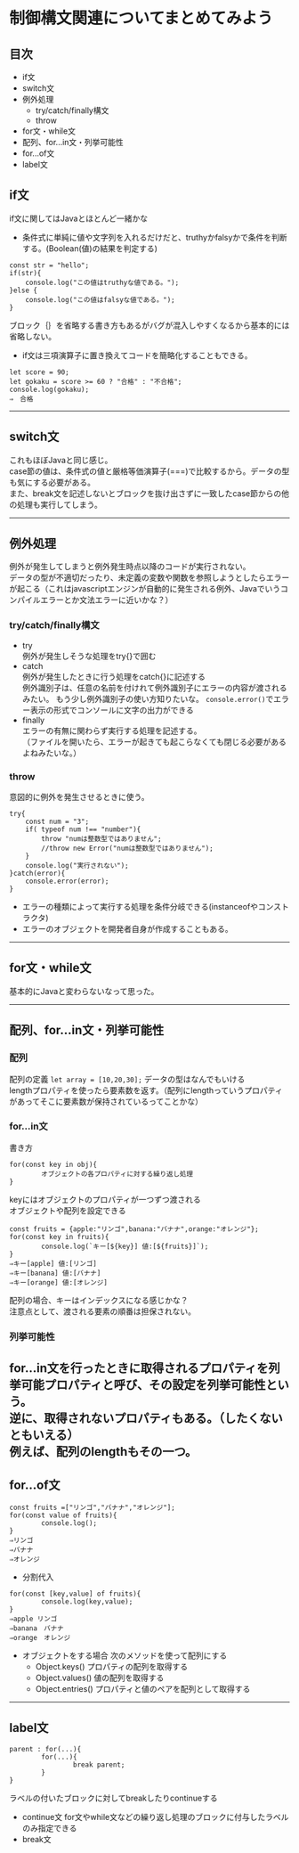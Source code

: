 # 制御構文関連についてまとめてみよう

## 目次
- if文
- switch文
- 例外処理
    - try/catch/finally構文
    - throw
- for文・while文
- 配列、for...in文・列挙可能性
- for...of文
- label文

## if文
if文に関してはJavaとほとんど一緒かな
- 条件式に単純に値や文字列を入れるだけだと、truthyかfalsyかで条件を判断する。(Boolean(値)の結果を判定する)
```
const str = "hello";
if(str){
    console.log("この値はtruthyな値である。");
}else {
    console.log("この値はfalsyな値である。");
}
```
ブロック｛｝を省略する書き方もあるがバグが混入しやすくなるから基本的には省略しない。
- if文は三項演算子に置き換えてコードを簡略化することもできる。
```
let score = 90;
let gokaku = score >= 60 ? "合格" : "不合格";
console.log(gokaku);
⇒　合格
```

---
## switch文
これもほぼJavaと同じ感じ。  
case節の値は、条件式の値と厳格等価演算子(===)で比較するから。データの型も気にする必要がある。  
また、break文を記述しないとブロックを抜け出さずに一致したcase節からの他の処理も実行してしまう。  

---

## 例外処理
例外が発生してしまうと例外発生時点以降のコードが実行されない。  
データの型が不適切だったり、未定義の変数や関数を参照しようとしたらエラーが起こる（これはjavascriptエンジンが自動的に発生される例外、Javaでいうコンパイルエラーとか文法エラーに近いかな？）  

### try/catch/finally構文
- try  
    例外が発生しそうな処理をtry{}で囲む
- catch  
    例外が発生したときに行う処理をcatch{}に記述する  
    例外識別子は、任意の名前を付けれて例外識別子にエラーの内容が渡されるみたい。
    もう少し例外識別子の使い方知りたいな。
    `console.error()`でエラー表示の形式でコンソールに文字の出力ができる
- finally  
    エラーの有無に関わらず実行する処理を記述する。  
    （ファイルを開いたら、エラーが起きても起こらなくても閉じる必要があるよねみたいな。）  
### throw
意図的に例外を発生させるときに使う。
```
try{
    const num = "3";
    if( typeof num !== "number"){
        throw "numは整数型ではありません";
        //throw new Error("numは整数型ではありません");
    }
    console.log("実行されない");
}catch(error){
    console.error(error);
}
```
- エラーの種類によって実行する処理を条件分岐できる(instanceofやコンストラクタ)
- エラーのオブジェクトを開発者自身が作成することもある。

---
## for文・while文
基本的にJavaと変わらないなって思った。

---
## 配列、for...in文・列挙可能性
### 配列
配列の定義
`let array = [10,20,30];`
データの型はなんでもいける  
lengthプロパティを使ったら要素数を返す。（配列にlengthっていうプロパティがあってそこに要素数が保持されているってことかな）

### for...in文
書き方
```
for(const key in obj){
        オブジェクトの各プロパティに対する繰り返し処理
}
```
keyにはオブジェクトのプロパティが一つずつ渡される  
オブジェクトや配列を設定できる
```
const fruits = {apple:"リンゴ",banana:"バナナ",orange:"オレンジ"};
for(const key in fruits){
        console.log(`キー[${key}] 値:[${fruits}]`);
}
⇒キー[apple] 値:[リンゴ]
⇒キー[banana] 値:[バナナ]
⇒キー[orange] 値:[オレンジ]
```
配列の場合、キーはインデックスになる感じかな？  
注意点として、渡される要素の順番は担保されない。
### 列挙可能性
for...in文を行ったときに取得されるプロパティを列挙可能プロパティと呼び、その設定を列挙可能性という。  
逆に、取得されないプロパティもある。（したくないともいえる）  
例えば、配列のlengthもその一つ。
---
## for...of文
```
const fruits =["リンゴ","バナナ","オレンジ"];
for(const value of fruits){
        console.log();
}
⇒リンゴ
⇒バナナ
⇒オレンジ
```
- 分割代入
```
for(const [key,value] of fruits){
        console.log(key,value);
}
⇒apple リンゴ
⇒banana　バナナ
⇒orange　オレンジ
```
- オブジェクトをする場合
次のメソッドを使って配列にする
    - Object.keys()
    プロパティの配列を取得する
    - Object.values()
    値の配列を取得する
    - Object.entries()
    プロパティと値のペアを配列として取得する
---
## label文
```
parent : for(...){
        for(...){
                break parent;
        }
}
```
ラベルの付いたブロックに対してbreakしたりcontinueする
- continue文
for文やwhile文などの繰り返し処理のブロックに付与したラベルのみ指定できる
- break文
